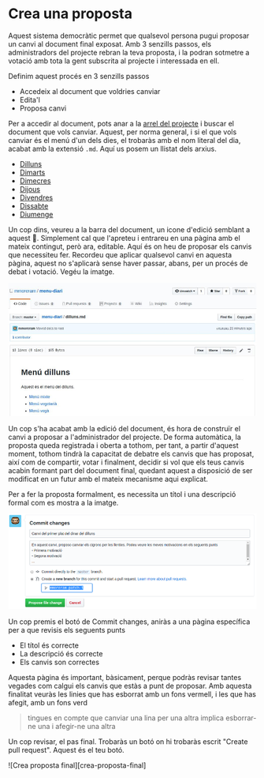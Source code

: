 # Crea una proposta

Aquest sistema democràtic permet que qualsevol persona pugui proposar un canvi 
al document final exposat. Amb 3 senzills passos, els administradors del 
projecte rebran la teva proposta, i la podran sotmetre a votació amb tota la 
gent subscrita al projecte i interessada en ell.

Definim aquest procés en 3 senzills passos
- Accedeix al document que voldries canviar
- Edita'l
- Proposa canvi

Per a accedir al document, pots anar a la 
[arrel del projecte](https://github.com/mmoreram/menu-diari) i buscar el 
document que vols canviar. Aquest, per norma general, i si el que vols canviar 
és el menú d'un dels dies, el trobaràs amb el nom literal del dia, acabat amb la 
extensió `.md`. Aquí us posem un llistat dels arxius.

- [Dilluns](dilluns.md)
- [Dimarts](dimarts.md)
- [Dimecres](dimecres.md)
- [Dijous](dijous.md)
- [Divendres](divendres.md)
- [Dissabte](dissabte.md)
- [Diumenge](diumenge.md)

Un cop dins, veureu a la barra del document, un icone d'edició semblant a aquest
:pencil:. Simplement cal que l'apreteu i entrareu en una pàgina amb el mateix 
contingut, però ara, editable. Aquí és on heu de proposar els canvis que 
necessiteu fer. Recordeu que aplicar qualsevol canvi en aquesta pàgina, aquest 
no s'aplicarà sense haver passar, abans, per un procés de debat i votació. Vegéu
la imatge.

![Edita document][edita-document]

Un cop s'ha acabat amb la edició del document, és hora de construïr el canvi a
proposar a l'administrador del projecte. De forma automàtica, la proposta queda
registrada i oberta a tothom, per tant, a partir d'aquest moment, tothom tindrà
la capacitat de debatre els canvis que has proposat, així com de compartir,
votar i finalment, decidir si vol que els teus canvis acabin formant part del
document final, quedant aquest a disposició de ser modificat en un futur amb el
mateix mecanisme aqui explicat.

Per a fer la proposta formalment, es necessita un títol i una descripció formal
com es mostra a la imatge.

![Crea proposta][crea-proposta]

Un cop premis el botó de Commit changes, aniràs a una pàgina específica per a
que revisis els seguents punts
- El títol és correcte
- La descripció és correcte
- Els canvis son correctes

Aquesta pàgina és important, bàsicament, perque podràs revisar tantes vegades
com calgui els canvis que estàs a punt de proposar. Amb aquesta finalitat veuràs
les linies que has esborrat amb un fons vermell, i les que has afegit, amb un
fons verd

> tingues en compte que canviar una lina per una altra implica esborrar-ne una
> i afegir-ne una altra

Un cop revisar, el pas final. Trobaràs un botó on hi trobaràs escrit
"Create pull request". Aquest és el teu botó.

![Crea proposta final][crea-proposta-final]



[edita-document]: img/edita-document.png "Edita un document"
[crea-proposta]: img/crea-proposta.png "Crea una proposta"
[crea-proposta]: img/crea-proposta-final.png "Crea una proposta"

